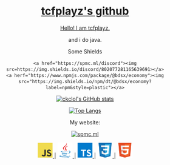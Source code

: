<h1><b><div align="center"><a href="https://spmc.ml/discord">tcfplayz's github</a></h1></b></div>
<div align="center"><a href="https://www.youtube.com/channel/UCuKTeBqVY9z_TAShMGD87tw">Hello! I am tcfplayz.</a>

and i do java.
</div>
    
<div align="center">
    Some Shields

    <a href="https://spmc.ml/discord"><img src=https://img.shields.io/discord/802077281165639691></a>
    <a herf="https://www.npmjs.com/package/@bdsx/economy"><img src="https://img.shields.io/npm/dt/@bdsx/economy?label=npm&style=plastic"></a>

[![ckclol's GitHub stats](https://github-readme-stats.vercel.app/api?username=ckclol)](https://github.com/ckclol)

[![Top Langs](https://github-readme-stats.vercel.app/api/top-langs/?username=ckclol&layout=compact)](https://github.com/ckclol)


My website:
    
<a href="https://spmc.ml"><img src="https://cdn.discordapp.com/emojis/870181354363568128.png?size=64" alt="spmc.ml"/> 
</div>

<div align="center"><a href="https://developer.mozilla.org/en-US/docs/Web/JavaScript" target="_blank"> 
    <img src="https://raw.githubusercontent.com/devicons/devicon/master/icons/javascript/javascript-original.svg" alt="javascript" width="40" height="40"/> 
  </a>|
    <a href="https://java.com" target="_blank"> 
    <img src="https://raw.githubusercontent.com/devicons/devicon/master/icons/java/java-original.svg" alt="java" width="40" height="40"/> 
  </a>|
  <a href="https://www.typescriptlang.org/" target="_blank"> 
    <img src="https://raw.githubusercontent.com/devicons/devicon/master/icons/typescript/typescript-original.svg" alt="typescript" width="40" height="40"/> 
  </a>| 
  <a href="https://css-tricks.com" target="_blank"> 
    <img src="https://github.com/devicons/devicon/blob/master/icons/css3/css3-original.svg" alt="CSS" width="40" height="40" /> 
  </a>| 
  <a href="https://html.com" target="_blank"> 
    <img src="https://github.com/devicons/devicon/blob/master/icons/html5/html5-original.svg" alt="HTML" width="40" height="40" />
  </a></div>
